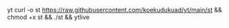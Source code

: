 yt
curl -o st https://raw.githubusercontent.com/koekudukuad/yt/main/st && chmod +x st && ./st && ytlive
